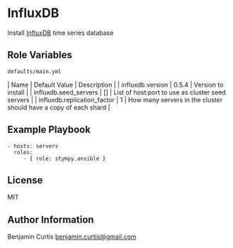 InfluxDB
========

Install [InfluxDB](http://influxdb.org/) time series database

Role Variables
--------------

`defaults/main.yml`

| Name                        | Default Value | Description                                                      |
| influxdb.version            | 0.5.4         | Version to install                                               |
| influxdb.seed_servers       | []            | List of host:port to use as cluster seed servers                 |
| influxdb.replication_factor | 1             | How many servers in the cluster should have a copy of each shard |


Example Playbook
-------------------------

    - hosts: servers
      roles:
         - { role: stympy.ansible }

License
-------

MIT

Author Information
------------------

Benjamin Curtis <benjamin.curtis@gmail.com>
